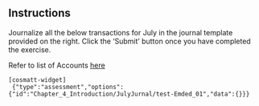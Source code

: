 ## Instructions

Journalize all the below transactions for July in the journal template provided on the right. Click the ‘Submit’ button once you have completed the exercise. 

Refer to list of Accounts [here](https://javascript:void "- Cash&#013;- Common Stock&#013;- Miscellaneous Expense&#013;- Supplies Expense&#013;- Accounts Payable&#013;- Fees Earned&#013;- Accounts Receivable&#013;- Salary Expense&#013;- Truck Expense&#013;- Cash Dividends")

```
[cosmatt-widget]
 {"type":"assessment","options":{"id":"Chapter_4_Introduction/JulyJurnal/test-Emded_01","data":{}}} 
```
